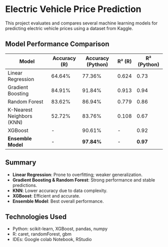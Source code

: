 # Electric Vehicle Price Prediction

This project evaluates and compares several machine learning models for predicting electric vehicle prices using a dataset from Kaggle.

## Model Performance Comparison

| Model                     | Accuracy (R) | Accuracy (Python) | R² (R) | R² (Python) |
|--------------------------|--------------|--------------------|--------|-------------|
| Linear Regression         | 64.64%       | 77.36%             | 0.624  | 0.73        |
| Gradient Boosting         | 84.91%       | 91.84%             | 0.913  | 0.94        |
| Random Forest             | 83.62%       | 86.94%             | 0.779  | 0.86        |
| K-Nearest Neighbors (KNN) | 52.72%       | 83.76%             | 0.108  | 0.67        |
| XGBoost                   | -            | 90.61%             | -      | 0.92        |
| **Ensemble Model**        | -            | **97.84%**         | -      | **0.97**    |

## Summary

- **Linear Regression**: Prone to overfitting; weaker generalization.
- **Gradient Boosting & Random Forest**: Strong performance and stable predictions.
- **KNN**: Lower accuracy due to data complexity.
- **XGBoost**: Efficient and accurate.
- **Ensemble Model**: Best overall performance.

## Technologies Used

- Python: scikit-learn, XGBoost, pandas, numpy
- R: caret, randomForest, gbm
- IDEs: Google colab Notebook, RStudio
